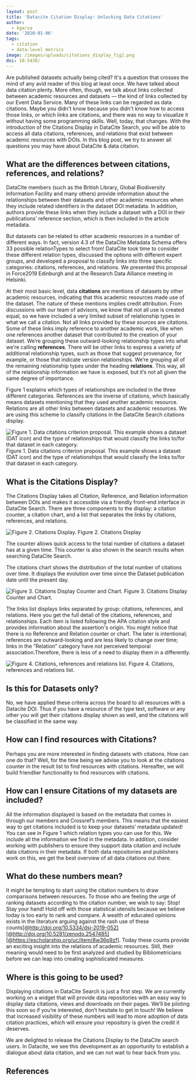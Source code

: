 ```yaml
---
layout: post
title: 'Datacite Citation Display: Unlocking Data Citations'
author:
  - kgarza
date: '2020-01-06'
tags:
  - citation
  - data-level metrics
image: /images/uploads/citations_display_fig2.png
doi: 10.5438/
---
```


Are published datasets actually being cited?  It's a question that crosses the mind of any avid reader of this blog at least once. We have talked about data citation plenty. More often, though, we talk about links collected between academic resources and datasets — the kind of links collected by our Event Data Service. Many of these links can be regarded as data citations. Maybe you didn't know because you didn't know how to access those links, or which links are citations, and there was no way to visualize it without having some programming skills. Well, today, that changes. With the introduction of the Citations Display in DataCite Search, you will be able to access all data citations, references, and relations that exist between academic resources with DOIs. In this blog post, we try to answer all questions you may have about DataCite & data citation.


## What are the differences between citations, references, and relations?

DataCite members (such as the British Library, Global Biodiversity Information Facility and many others) provide information about the relationships between their datasets and other academic resources when they include related identifiers in the dataset DOI metadata. In addition, authors provide these links when they include a dataset with a DOI in their publications’ reference section, which is then included in the article metadata.

But datasets can be related to other academic resources in a number of different ways. In fact, version 4.3 of the DataCite Metadata Schema offers 33 possible relationTypes to select from! DataCite took time to consider these different relation types, discussed the options with different expert groups, and developed a proposal to classify links into three specific categories: citations, references, and relations. We presented this proposal in Force2019 Edinburgh and at the Research Data Alliance meeting in Helsinki. 

At their most basic level, data **citations** are mentions of datasets by other academic resources, indicating that this academic resources made use of the dataset. The nature of these mentions implies credit attribution. From discussions with our team of advisors, we know that not all use is created equal, so we have included a very limited subset of relationship types in what we call a citation. Not all links provided by these sources are citations. Some of these links imply reference to another academic work, like when one references another dataset that contributed to the creation of your dataset. We’re grouping these outward-looking relationship types into what we’re calling **references**. There will be other links to express a variety of additional relationship types, such as those that suggest provenance, for example, or those that indicate version relationships. We’re grouping all of the remaining relationship types under the heading **relations**. This way, all of the relationship information we have is exposed, but it’s not all given the same degree of importance.

Figure 1 explains which types of relationships are included in the three different categories. References are the inverse of citations, which basically means datasets mentioning that they used another academic resource. Relations are all other links between datasets and academic resources. We are using this scheme to classify citations in the DataCite Search citations display.

![Figure 1. Data citations criterion proposal. This example shows a dataset (DAT icon) and the type of relationships that would classify the links to/for that dataset in each category.](/images/uploads/citations_display_fig1.png)
Figure 1. Data citations criterion proposal. This example shows a dataset (DAT icon) and the type of relationships that would classify the links to/for that dataset in each category.


## What is the Citations Display?

The Citations Display takes all Citation, Reference, and Relation information between DOIs and makes it accessible via a friendly front-end interface in DataCite Search. There are three components to the display: a citation counter, a citation chart, and a list that separates the links by citations, references, and relations.

![Figure 2. Citations Display.](/images/uploads/citations_display_fig2.png)
Figure 2. Citations Display


The counter allows quick access to the total number of citations a dataset has at a given time. This counter is also shown in the search results when searching DataCite Search. 

The citations chart shows the distribution of the total number of citations over time. It displays the evolution over time since the Dataset publication date until the present day.

![Figure 3. Citations Display Counter and Chart.](/images/uploads/citations_display_fig3.png)
Figure 3. Citations Display Counter and Chart.


The links list displays links separated by group: citations, references, and relations. Here you get the full detail of the citations, references, and relationships. Each item is listed following the APA citation style and provides information about the assertion's origin. You might notice that there is no Reference and Relation counter or chart. The later is intentional; references are outward-looking and are less likely to change over time; links in the “Relation” category have not perceived temporal association.Therefore, there is less of a need to display them in a differently.

![Figure 4. Citations, references and relations list.](/images/uploads/citations_display_fig4.png)
Figure 4. Citations, references and relations list.


## Is this for Datasets only?

No, we have applied these criteria across the board to all resources with a Datacite DOI. Thus if you have a resource of the type text, software or any other you will get their citations display shown as well, and the citations will be classified in the same way.

## How can I find resources with Citations?

Perhaps you are more interested in finding datasets with citations. How can one do that? Well, for the time being we advise you to look at the citations counter in the result list to find resources with citations. Hereafter, we will build friendlier functionality to find resources with citations.

## How can I ensure Citations of my datasets are included?
All the information displayed is based on the metadata that comes in through our members and Crossref’s members. This means that the easiest way to get citations included is to keep your datasets’ metadata updated! You can see in Figure 1 which relation types you can use for this. We include all the information we find in the metadata. In addition, consider working with publishers to ensure they support data citation and include data citations in their metadata. If both data repositories and publishers work on this, we get the best overview of all data citations out there.


## What do these numbers mean?

It might be tempting to start using the citation numbers to draw comparisons between resources. To those who are feeling the urge of ranking datasets according to the citation number, we wish to say: Stop! Stay your hand! Hold off with those statistical utensils because we believe today is too early to rank and compare. A wealth of educated opinions exists in the literature arguing against the rash use of these counts[@http://doi.org/10.5334/dsj-2019-052][@http://doi.org/10.5281/zenodo.2547485][@https://escholarship.org/uc/item/8w36p9zf]. Today these counts provide an exciting insight into the relations of academic resources. Still, their meaning would need to be first analyzed and studied by Bibliometricians before we can leap into creating sophisticated measures.

## Where is this going to be used?

Displaying citations in DataCite Search is just a first step. We are currently working on a widget that will provide data repositories with an easy way to display data citations, views and downloads on their pages. We’ll be piloting this soon so if you’re interested, don’t hesitate to get in touch! We believe that increased visibility of these numbers will lead to more adoption of data citation practices, which will ensure your repository is given the credit it deserves.

We are delighted to release the Citations Display to the DataCite search users. In Datacite, we see this development as an opportunity to establish a dialogue about data citation, and we can not wait to hear back from you.


## References
